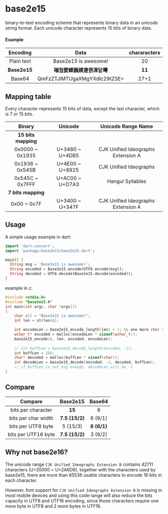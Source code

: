 # base2e15

binary-to-text encoding scheme that represents binary data in an unicode string format. Each unicode character represents 15 bits of binary data.

#### Example ####

| Encoding | Data | chararacters |
|:-:|:-:|:-:|
| Plain text | Base2e15 is awesome! | 20 |
| **Base2e15** | **嗺둽嬖蟝巍媖疌켉溁닽壪** | **11** |
| Base64 | QmFzZTJlMTUgaXMgYXdlc29tZSE= | 27+1 |
 
## Mapping table

Every character represents 15 bits of data, except the last character, which is 7 or 15 bits.

| Binary | Unicode | Unicode Range Name |
|:-:|:-:|:-:|
| **15 bits mapping** | | |
| 0x0000 ~ 0x1935 | U+3480 ~ U+4DB5 | CJK Unified Ideographs Extension A |
| 0x1936 ~ 0x545B | U+4E00 ~ U+8925 | CJK Unified Ideographs |
| 0x545C ~ 0x7FFF | U+AC00 ~ U+D7A3 | Hangul Syllables |
| **7 bits mapping** | | |
| 0x00   ~ 0x7F | U+3400 ~ U+347F | CJK Unified Ideographs Extension A |

## Usage

A simple usage example in dart:
```dart
import 'dart:convert';
import 'package:base2e15/base2e15.dart';

main() {
  String msg = 'Base2e15 is awesome!';
  String encoded = Base2e15.encode(UTF8.encode(msg));
  String decoded = UTF8.decode(Base2e15.decode(encoded));
}
```

example in c:
```c
#include <stdio.h>
#include "base2e15.h"
int main(int argc, char *argv[])
{
    char c[] = "Base2e15 is awesome!";
    int len = strlen(c);

    int encodeLen = base2e15_encode_length(len) + 1; \\ one more char for the \0
    wchar_t* encoded = malloc(encodeLen * sizeof(wchar_t));
    base2e15_encode(c, len, encoded, encodeLen);
    
    // int buffLen = base2e15_decode_length(encoded, -1);
    int buffLen = 256; 
    char* decoded = malloc(buffLen * sizeof(char));
    int decodeLen = base2e15_decode(encoded, -1, decoded, buffLen);
    // if buffLen is not big enough, decodeLen will be -1
}
```

## Compare

| Compare | Base2e15 |  Base64 |
|:-:|:-:|:-:|
| bits per character | **15** | 6 |
| bits per char width | **7.5 (15/2)** | 6 (6/1) |
| bits per UTF8 byte | 5 (15/3) | **6 (6/1)** |
| bits per UTF16 byte | **7.5 (15/2)** | 3 (6/2) |

## Why not base2e16?

The unicode range `CJK Unified Ideographs Extension B` contains 42711 characters (U+20000 ~ U+2A6D6), together with the characters used by base2e15, there are more than 65536 usable characters to encode 16 bits in each character.

However, font support for `CJK Unified Ideographs Extension B` is missing in most mobile devices and using this code range will also reduce the bits capacity in UTF8 and UTF16 encoding, since those characters require one more byte in UTF8 and 2 more bytes in UTF16.
